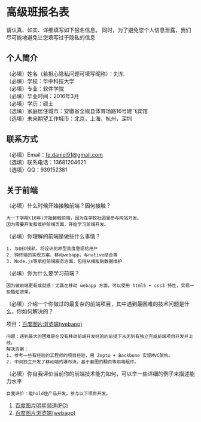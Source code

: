 # 高级班报名表

请认真、如实、详细填写如下报名信息。
同时，为了避免您个人信息泄露，我们尽可能地避免让您填写过于隐私的信息

## 个人简介

（必填）姓名（若担心隐私问题可填写昵称）：刘东      
（必填）学校：华中科技大学     
（必填）专业：软件学院      
（必填）毕业时间：2016年3月      
（必填）学历：硕士      
（选填）家庭居住城市：安徽省全椒县体育场路16号建飞宾馆       
（选填）未来期望工作城市：北京，上海，杭州，深圳     

## 联系方式

（必填）Email：fe.daniel91@gmail.com        
（选填）联系电话：13681204621      
（选填）QQ：939152381      

## 关于前端

（必填）什么时候开始接触前端？因何接触？

    大一下学期(10年)开始接触前端，因为在学校社团里参与网站开发。
    因为需要开发和维护前端页面，开始学习前端开发。

（必填）你理解的前端是做些什么事情？

    1. 与UED接轨，将设计的原型高度重现给用户
    2. 跨终端的实现方案，移动webapp，与native结合等
    3. Node.js等承担前端服务方面，包括从模版到数据维护

（必填）你为什么要学习前端？

    因为做前端更有成就感！尤其在移动 webapp 方面，可以使用 html5 + css3 特性，实现一些酷炫效果。

（必填）介绍一个你做过的最复杂的前端项目，其中遇到最困难的技术问题是什么，你如何解决的？

项目：[百度图片浏览端(webapp)](http://image.baidu.com/wisebrowse/index?tag1=%E7%BE%8E%E5%A5%B3&tag2=%E5%85%A8%E9%83%A8&tag3=&pn=0&rn=10&fmpage=index&pos=magic#/home)
    
    问题：遇到最大的困难是在没有移动前端开发经验的前提下从无到有独立完成前端项目开发并上线。
    解决方案：
    1. 参考一些有经验的工程师的项目经验，用 Zepto + Backbone 实现MVC架构。
    2. 中间独立开发了移动端的瀑布流，基于套图的翻页等前端组件。

（必填）你自我评价当前你的前端技术能力如何，可以举一些详细的例子来描述能力水平

    自我评价：能hold住产品开发。参与以下项目开发。
1. [百度图片明星频道(PC)](http://image.baidu.com/channel/star)
2. [百度图片浏览端(webapp)](http://image.baidu.com/wisebrowse/index?tag1=%E7%BE%8E%E5%A5%B3&tag2=%E5%85%A8%E9%83%A8&tag3=&pn=0&rn=10&fmpage=index&pos=magic#/home)
